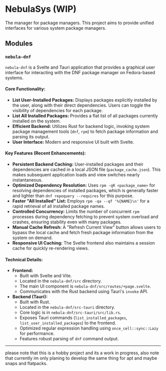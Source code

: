 # NebulaSys (WIP)
The manager for package managers. This project aims to provide unified interfaces for various system package managers.

## Modules

### `nebula-dnf`

`nebula-dnf` is a Svelte and Tauri application that provides a graphical user interface for interacting with the DNF package manager on Fedora-based systems.

#### Core Functionality:

*   **List User-Installed Packages:** Displays packages explicitly installed by the user, along with their direct dependencies. Users can toggle the visibility of dependencies for each package.
*   **List All Installed Packages:** Provides a flat list of all packages currently installed on the system.
*   **Efficient Backend:** Utilizes Rust for backend logic, invoking system package management tools (`dnf`, `rpm`) to fetch package information and parsing its output.
*   **User Interface:** Modern and responsive UI built with Svelte.

#### Key Features (Recent Enhancements):

*   **Persistent Backend Caching:** User-installed packages and their dependencies are cached in a local JSON file (`package_cache.json`). This makes subsequent application loads and view switches nearly instantaneous.
*   **Optimized Dependency Resolution:** Uses `rpm -qR <package_name>` for resolving dependencies of installed packages, which is generally faster and lighter than `dnf repoquery --requires` for this purpose.
*   **Faster "All Installed" List:** Employs `rpm -qa --qf '%{NAME}\n'` for a rapid retrieval of all installed package names.
*   **Controlled Concurrency:** Limits the number of concurrent `rpm` processes during dependency fetching to prevent system overload and crashes, ensuring stability even with many packages.
*   **Manual Cache Refresh:** A "Refresh Current View" button allows users to bypass the local cache and fetch fresh package information from the system on demand.
*   **Responsive UI Caching:** The Svelte frontend also maintains a session cache for quickly re-rendering views.

#### Technical Details:

*   **Frontend:**
    *   Built with Svelte and Vite.
    *   Located in the `nebula-dnf/src` directory.
    *   The main UI component is `nebula-dnf/src/routes/+page.svelte`.
    *   Communicates with the Rust backend using Tauri's `invoke` API.
*   **Backend (Tauri):**
    *   Built with Rust.
    *   Located in the `nebula-dnf/src-tauri` directory.
    *   Core logic is in `nebula-dnf/src-tauri/src/lib.rs`.
    *   Exposes Tauri commands (`list_installed_packages`, `list_user_installed_packages`) to the frontend.
    *   Optimized regular expression handling using `once_cell::sync::Lazy` for performance.
    *   Features robust parsing of `dnf` command output.

---
please note that this is a hobby project and its a work in progress, also note that currently im only planing to develop the same thing for apt and maybe snaps and flatpacks.
